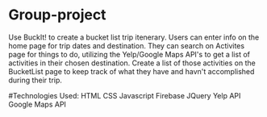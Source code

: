 # Group-project

Use BuckIt! to create a bucket list trip itenerary. Users can enter info on the home page for trip dates and destination. They can search on Activites page for things to do, utilizing the Yelp/Google Maps API's to get a list of activities in their chosen destination. Create a list of those activities on the BucketList page to keep track of what they have and havn't accomplished during their trip.


#Technologies Used: 
HTML
CSS
Javascript
Firebase
JQuery
Yelp API
Google Maps API
